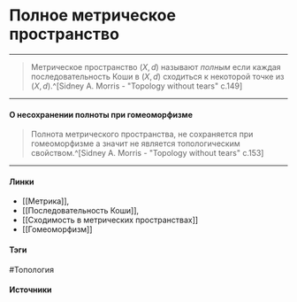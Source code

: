 # Полное метрическое пространство
***
>Метрическое пространство $(X,d)$ называют *полным* если каждая последовательность Коши в $(X,d)$ сходиться к некоторой точке из $(X,d)$.^[Sidney A. Morris - "Topology without tears" c.149]
***
#### О несохранении полноты при гомеоморфизме
>Полнота метрического пространства, не сохраняется при гомеоморфизме а значит не является топологическим свойством.^[Sidney A. Morris - "Topology without tears" c.153]

***
#### Линки
- [[Метрика]],
- [[Последовательность Коши]],
- [[Сходимость в метрических пространствах]]
- [[Гомеоморфизм]]
#### Тэги
 #Топология 
#### Источники
 